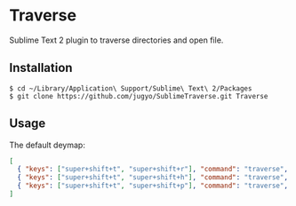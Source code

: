Traverse
========

Sublime Text 2 plugin to traverse directories and open file.

## Installation

```
$ cd ~/Library/Application\ Support/Sublime\ Text\ 2/Packages
$ git clone https://github.com/jugyo/SublimeTraverse.git Traverse
```

## Usage

The default deymap:

```json
[
  { "keys": ["super+shift+t", "super+shift+r"], "command": "traverse", "args": {"start": "root"} },
  { "keys": ["super+shift+t", "super+shift+h"], "command": "traverse", "args": {"start": "home"} },
  { "keys": ["super+shift+t", "super+shift+p"], "command": "traverse", "args": {"start": "project"} }
]
```
